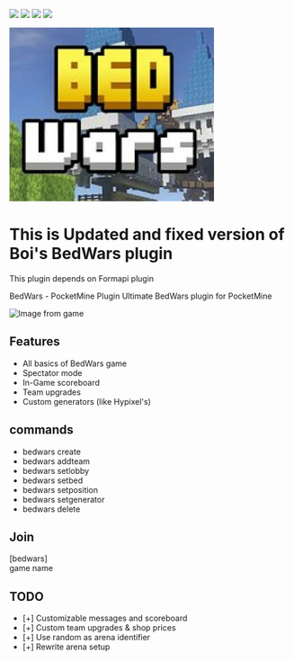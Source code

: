 [![](https://poggit.pmmp.io/shield.state/BedWars-Boi)](https://poggit.pmmp.io/p/BedWars-Boi)
<a href="https://poggit.pmmp.io/p/BedWars-Boi"><img src="https://poggit.pmmp.io/shield.state/BedWars-Boi"></a>
[![](https://poggit.pmmp.io/shield.api/BedWars-Boi)](https://poggit.pmmp.io/p/BedWars-Boi)
<a href="https://poggit.pmmp.io/p/BedWars-Boi"><img src="https://poggit.pmmp.io/shield.api/BedWars-Boi"></a>

<img src="Icon.png">

# This is Updated and fixed version of Boi's BedWars plugin
   This plugin depends on Formapi plugin<br>

 BedWars - PocketMine Plugin
Ultimate BedWars plugin for PocketMine<br>



![Image from game](https://i.imgur.com/X9zSs1u.png)</br>


## Features
- All basics of BedWars game
- Spectator mode
- In-Game scoreboard
- Team upgrades 
- Custom generators (like Hypixel's)

## commands
- bedwars create
- bedwars addteam
- bedwars setlobby
- bedwars setbed
- bedwars setposition
- bedwars setgenerator
- bedwars delete

## Join<br>
 [bedwars]<br>
 game name<br>

## TODO
- [+] Customizable messages and scoreboard 
- [+] Custom team upgrades & shop prices
- [+] Use random as arena identifier
- [+] Rewrite arena setup
